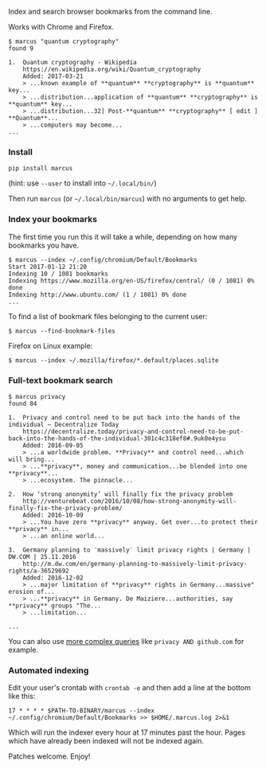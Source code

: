 Index and search browser bookmarks from the command line.

Works with Chrome and Firefox.

	$ marcus "quantum cryptography"
	found 9

	1. 	Quantum cryptography - Wikipedia
		https://en.wikipedia.org/wiki/Quantum_cryptography
		Added: 2017-03-21
		> ...known example of **quantum** **cryptography** is **quantum** key...
		> ...distribution...application of **quantum** **cryptography** is **quantum** key...
		> ...distribution...32] Post-**quantum** **cryptography** [ edit ] **Quantum**...
		> ...computers may become...
	...

### Install

	pip install marcus

(hint: use `--user` to install into `~/.local/bin/`)

Then run `marcus` (or `~/.local/bin/marcus`) with no arguments to get help.

### Index your bookmarks

The first time you run this it will take a while, depending on how many bookmarks you have.

	$ marcus --index ~/.config/chromium/Default/Bookmarks
	Start 2017-01-12 21:20
	Indexing 10 / 1081 bookmarks
	Indexing https://www.mozilla.org/en-US/firefox/central/ (0 / 1081) 0% done
	Indexing http://www.ubuntu.com/ (1 / 1081) 0% done
	...

To find a list of bookmark files belonging to the current user:

	$ marcus --find-bookmark-files

Firefox on Linux example:

	$ marcus --index ~/.mozilla/firefox/*.default/places.sqlite

### Full-text bookmark search

	$ marcus privacy
	found 84
	
	1. 	Privacy and control need to be put back into the hands of the individual – Decentralize Today
		https://decentralize.today/privacy-and-control-need-to-be-put-back-into-the-hands-of-the-individual-301c4c318ef8#.9uk0e4ysu
		Added: 2016-09-05
		> ...a worldwide problem. **Privacy** and control need...which will bring...
		> ...**privacy**, money and communication...be blended into one **privacy**...
		> ...ecosystem. The pinnacle...
	
	2. 	How ‘strong anonymity’ will finally fix the privacy problem
		http://venturebeat.com/2016/10/08/how-strong-anonymity-will-finally-fix-the-privacy-problem/
		Added: 2016-10-09
		> ...You have zero **privacy** anyway. Get over...to protect their **privacy** in...
		> ...an online world...
	
	3. 	Germany planning to ′massively′ limit privacy rights | Germany | DW.COM | 25.11.2016
		http://m.dw.com/en/germany-planning-to-massively-limit-privacy-rights/a-36529692
		Added: 2016-12-02
		> ...major limitation of **privacy** rights in Germany...massive" erosion of...
		> ...**privacy** in Germany. De Maiziere...authorities, say **privacy** groups "The...
		> ...limitation...
	
	...

You can also use [more complex queries](https://whoosh.readthedocs.io/en/latest/querylang.html) like `privacy AND github.com` for example.

### Automated indexing

Edit your user's crontab with `crontab -e` and then add a line at the bottom like this:

	17 * * * * $PATH-TO-BINARY/marcus --index ~/.config/chromium/Default/Bookmarks >> $HOME/.marcus.log 2>&1

Which will run the indexer every hour at 17 minutes past the hour. Pages which have already been indexed will not be indexed again.

Patches welcome. Enjoy!
